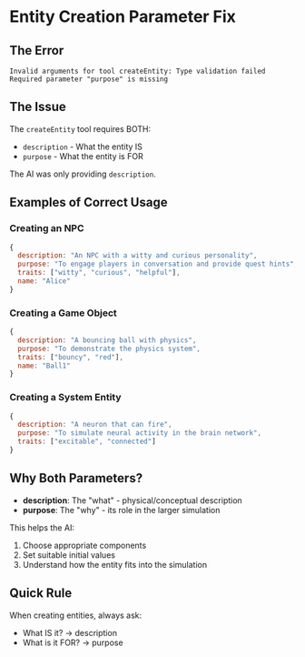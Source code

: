 # Entity Creation Parameter Fix

## The Error
```
Invalid arguments for tool createEntity: Type validation failed
Required parameter "purpose" is missing
```

## The Issue
The `createEntity` tool requires BOTH:
- `description` - What the entity IS
- `purpose` - What the entity is FOR

The AI was only providing `description`.

## Examples of Correct Usage

### Creating an NPC
```javascript
{
  description: "An NPC with a witty and curious personality",
  purpose: "To engage players in conversation and provide quest hints",
  traits: ["witty", "curious", "helpful"],
  name: "Alice"
}
```

### Creating a Game Object
```javascript
{
  description: "A bouncing ball with physics",
  purpose: "To demonstrate the physics system",
  traits: ["bouncy", "red"],
  name: "Ball1"
}
```

### Creating a System Entity
```javascript
{
  description: "A neuron that can fire",
  purpose: "To simulate neural activity in the brain network",
  traits: ["excitable", "connected"]
}
```

## Why Both Parameters?

- **description**: The "what" - physical/conceptual description
- **purpose**: The "why" - its role in the larger simulation

This helps the AI:
1. Choose appropriate components
2. Set suitable initial values
3. Understand how the entity fits into the simulation

## Quick Rule

When creating entities, always ask:
- What IS it? → description
- What is it FOR? → purpose